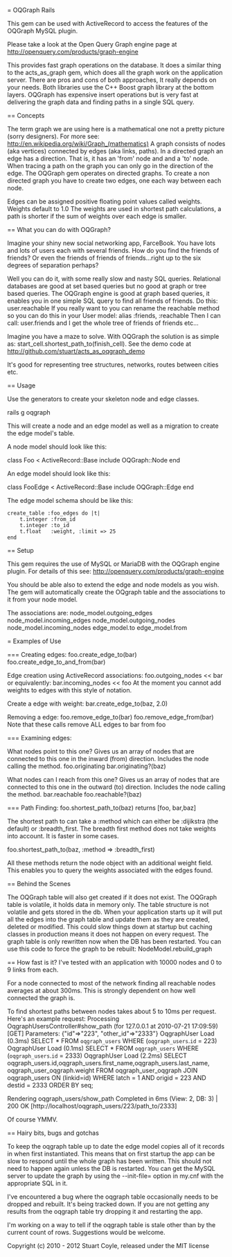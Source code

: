 = OQGraph Rails

This gem can be used with ActiveRecord to access the features of the OQGraph
MySQL plugin. 

Please take a look at the Open Query Graph engine page at http://openquery.com/products/graph-engine

This provides fast graph operations on the database. It does a similar thing to the 
acts_as_graph gem, which does all the graph work on the application server. There are 
pros and cons of both approaches, It really depends on your needs. Both libraries 
use the C++ Boost graph library at the bottom layers. OQGraph has expensive 
insert operations but is very fast at delivering the graph data and finding paths in a single SQL query.

== Concepts

The term graph we are using here is a mathematical one not a pretty picture (sorry designers). 
For more see: http://en.wikipedia.org/wiki/Graph_(mathematics) 
A graph consists of nodes (aka vertices) connected by edges (aka links, paths). 
In a directed graph an edge has a direction. That is, it has an 'from' node and and a 'to' node.
When tracing a path on the graph you can only go in the direction of the edge.
The OQGraph gem operates on directed graphs. To create a non directed graph you have to create two edges,
one each way between each node.

Edges can be assigned positive floating point values called weights. Weights default to 1.0
The weights are used in shortest path calculations, a path is shorter if the sum of weights over each edge is smaller.

== What you can do with OQGraph?

Imagine your shiny new social networking app, FarceBook.
You have lots and lots of users each with several friends. How do you find the friends of friends?
Or even the friends of friends of friends...right up to the six degrees of separation perhaps?

Well you can do it, with some really slow and nasty SQL queries. Relational databases are good at set
based queries but no good at graph or tree based queries. The OQGraph engine is good at graph based queries, 
it enables you in one simple SQL query to find all friends of friends. 
Do this: 
    user.reachable
If you really want to you can rename the reachable method so you can do this in your User model:
    alias :friends, :reachable
Then I can call: 
    user.friends
and I get the whole tree of friends of friends etc...
             
Imagine you have a maze to solve. With OQGraph the solution is as simple as: start_cell.shortest_path_to(finish_cell).
See the demo code at http://github.com/stuart/acts_as_oqgraph_demo

It's good for representing tree structures, networks, routes between cities etc.

== Usage

Use the generators to create your skeleton node and edge classes.
  
  rails g oqgraph

This will create a node and an edge model as well as a migration to
create the edge model's table.

A node model should look like this:

  class Foo < ActiveRecord::Base
    include OQGraph::Node
  end

An edge model should look like this:

  class FooEdge < ActiveRecord::Base
    include OQGraph::Edge
  end
  
The edge model schema should be like this:

    create_table :foo_edges do |t|
        t.integer :from_id
        t.integer :to_id
        t.float   :weight, :limit => 25
    end
    
== Setup

This gem requires the use of MySQL or MariaDB with the OQGraph engine plugin.
For details of this see: http://openquery.com/products/graph-engine

You should be able also to extend the edge and node models as you wish.
The gem will automatically create the OQgraph table and the associations to it from your node model.

The associations are:
  node_model.outgoing_edges
  node_model.incoming_edges
  node_model.outgoing_nodes
  node_model.incoming_nodes
  edge_model.to
  edge_model.from

= Examples of Use

=== Creating edges:
 foo.create_edge_to(bar)
 foo.create_edge_to_and_from(bar)

Edge creation using ActiveRecord associations: 
 foo.outgoing_nodes << bar
or equivalently:
  bar.incoming_nodes << foo
At the moment you cannot add weights to edges with this style of notation.

Create a edge with weight:
 bar.create_edge_to(baz, 2.0)
 
Removing a edge:
 foo.remove_edge_to(bar)
 foo.remove_edge_from(bar)
Note that these calls remove ALL edges to bar from foo

=== Examining edges: 

What nodes point to this one?
Gives us an array of nodes that are connected to this one in the inward (from) direction.
Includes the node calling the method.
 foo.originating
 bar.originating?(baz)

What nodes can I reach from this one?
Gives us an array of nodes that are connected to this one in the outward (to) direction.
Includes the node calling the method.
 bar.reachable
 foo.reachable?(baz)

=== Path Finding:
  foo.shortest_path_to(baz)
   returns [foo, bar,baz]
  
  The shortest path to can take a :method which can either be :dijikstra (the default)
  or :breadth_first. The breadth first method does not take weights into account.
  It is faster in some cases.
  
  foo.shortest_path_to(baz, :method => :breadth_first)

All these methods return the node object with an additional weight field.
This enables you to query the weights associated with the edges found.

== Behind the Scenes

The OQGraph table will also get created if it does not exist. The OQGraph table is volatile, it holds data in 
memory only. The table structure is not volatile and gets stored in the db. 
When your application starts up it will put all the edges into the graph table and update them as
they are created, deleted or modified. This could slow things down at startup but caching classes in production
means it does not happen on every request. The graph table is only rewritten now when the DB has been restarted.
You can use this code to force the graph to be rebuilt:
  NodeModel.rebuild_graph

== How fast is it?
I've tested with an application with 10000 nodes and 0 to 9 links from each.

For a node connected to most of the network finding all reachable nodes averages at about 300ms.
This is strongly dependent on how well connected the graph is.

To find shortest paths between nodes takes about 5 to 10ms per request.
Here's an example request: 
  Processing OqgraphUsersController#show_path (for 127.0.0.1 at 2010-07-21 17:09:59) [GET]
  Parameters: {"id"=>"223", "other_id"=>"2333"}
    OqgraphUser Load (0.3ms)   SELECT * FROM `oqgraph_users` WHERE (`oqgraph_users`.`id` = 223) 
    OqgraphUser Load (0.1ms)   SELECT * FROM `oqgraph_users` WHERE (`oqgraph_users`.`id` = 2333) 
    OqgraphUser Load (2.2ms)   SELECT oqgraph_users.id,oqgraph_users.first_name,oqgraph_users.last_name, oqgraph_user_oqgraph.weight FROM oqgraph_user_oqgraph     JOIN oqgraph_users ON (linkid=id) WHERE latch = 1 AND origid = 223 AND destid = 2333
    ORDER BY seq;     

  Rendering oqgraph_users/show_path
  Completed in 6ms (View: 2, DB: 3) | 200 OK [http://localhost/oqgraph_users/223/path_to/2333]

Of course YMMV.

== Hairy bits, bugs and gotchas

To keep the oqgraph table up to date the edge model copies all of it records in when first instantiated.
This means that on first startup the app can be slow to respond until the whole graph has been written.
This should not need to happen again unless the DB is restarted. You can get the MySQL server to update the graph
by using the --init-file=<SQLfile> option in my.cnf with the appropriate SQL in it.

I've encountered a bug where the oqgraph table occasionally needs to be dropped and rebuilt. It's being tracked down.
If you are not getting any results from the oqgraph table try dropping it and restarting the app.

I'm working on a way to tell if the oqgraph table is stale other than by the current count of rows. Suggestions would be welcome.

Copyright (c) 2010 - 2012 Stuart Coyle, released under the MIT license
